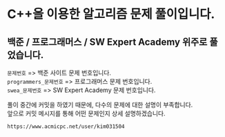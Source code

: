 # C++을 이용한 알고리즘 문제 풀이입니다.
## 백준 / 프로그래머스 / SW Expert Academy 위주로 풀었습니다.


`문제번호`                         => 백준 사이트 문제 번호입니다.   
`programmers_문제번호`      => 프로그래머스 문제 번호입니다.   
`swea_문제번호` 	           => SW Expert Academy 문제 번호입니다.      


   풀이 중간에 커밋을 하였기 때문에, 다수의 문제에 대한 설명이 부족합니다.   
   앞으로 커밋 메시지를 통해 어떤 문제인지 상세 설명하겠습니다.   
   
   
   
`https://www.acmicpc.net/user/kim031504`




